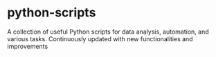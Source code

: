 # python-scripts
A collection of useful Python scripts for data analysis, automation, and various tasks. Continuously updated with new functionalities and improvements

